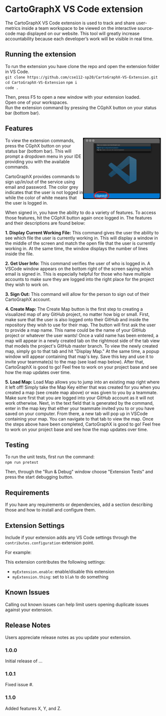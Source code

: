 # CartoGraphX VS Code extension

The CartoGraphX VS Code extension is used to track and share user-metrics inside a team workspace to be viewed on the interactive source-code map displayed on our website. This tool will greatly increase accountability because each developer’s work will be visible in real time.

## Running the extension

To run the extension you have clone the repo and open the extension folder in VS Code.    
``git clone https://github.com/cse112-sp20/CartoGraphX-VS-Extension.git``   
``cd CartoGraphX-VS-Extension``	
``npm i``    
``code .``    



Then, press F5 to open a new window with your extension loaded.  
Open one of your workspaces.  
Run the extension command by pressing the CGphX button on your status bar (bottom bar). 

## Features

<img align="right" src="https://github.com/cse112-sp20/CartoGraphX-VS-Extension/blob/features-readme/readme.img/InkedCGphx_proto%20(1)_LI.jpg" width=50% >
To view the extension commands, press the CGphX button on your status bar (bottom bar). This will prompt a dropdown menu in your IDE providing you with the available commands.

CartoGraphX provides commands to sign up/in/out of the service using email and password. The color grey indicates that the user is not logged in while the color of white means that the user is logged in.

When signed in, you have the ability to do a variety of features. To access those features, hit the CGphX button again once logged in. The features and their descriptions are found below:

**1. Display Current Working File:** This command gives the user the ability to see which file the user is currently working in. This will display a window in the middle of the screen and match the open file that the user is currently working in. At the same time, the window displays the number of lines inside the file.

**2. Get User Info:** This command verifies the user of who is logged in. A VSCode window appears on the bottom right of the screen saying which email is signed in. This is especially helpful for those who have multiple accounts to make sure they are logged into the right place for the project they wish to work on.

**3. Sign Out:** This command will allow for the person to sign out of their CartoGraphX account.

**4. Create Map:** The Create Map button is the first step to creating a visualized map of any GitHub project, no matter how big or small. First, make sure that the user is also logged onto their GitHub and inside the repository they wish to use for their map. The button will first ask the user to provide a map name. This name could be the name of your GitHub project or whatever the user wants! Once a valid name has been entered, a map will appear in a newly created tab on the rightmost side of the tab view that models the project's GitHub master branch. To view the newly created map, simply go to that tab and hit "Display Map." At the same time, a popup window will appear containing that map's key. Save this key and use it to invite your teammate(s) to the map (see load map below). After that, CartoGraphX is good to go! Feel free to work on your project base and see how the map updates over time.

**5. Load Map:** Load Map allows you to jump into an existing map right where it left off! Simply take the Map Key either that was created for you when you created a map (see create map above) or was given to you by a teammate. Make sure first that you are logged into your GitHub account as it will not work otherwise. Next, in the text field that is generated by the command, enter in the map key that either your teammate invited you to or you have saved on your computer. From there, a new tab will pop up in VSCode containing your map. You can navigate to that tab to view the map. Once the steps above have been completed, CartoGraphX is good to go! Feel free to work on your project base and see how the map updates over time.

## Testing

To run the unit tests, first run the command:  
``npm run pretest``  

Then, through the "Run & Debug" window choose "Extension Tests" and press the start debugging button. 

## Requirements

If you have any requirements or dependencies, add a section describing those and how to install and configure them.

## Extension Settings

Include if your extension adds any VS Code settings through the `contributes.configuration` extension point.

For example:

This extension contributes the following settings:

* `myExtension.enable`: enable/disable this extension
* `myExtension.thing`: set to `blah` to do something

## Known Issues

Calling out known issues can help limit users opening duplicate issues against your extension.

## Release Notes

Users appreciate release notes as you update your extension.

### 1.0.0

Initial release of ...

### 1.0.1

Fixed issue #.

### 1.1.0

Added features X, Y, and Z.
